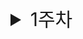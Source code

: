 <details>
<summary style="font-size: 30px; ">1주차</summary>

<div markdown="1">

## 1주차(04.01 ~ 04.07)
### 2024.04.01(월)

API 순서 보장, axios cancel

### 2024.04.02(화)

infinite loading 긴급배포

### 2024.04.04(목)

오늘부터 TIL을 써볼까 합니다. 현재의 목표는 WIL 작성이 목표이고 습관이 된다면 TIL로 점차 늘여볼까 합니다.

그리고 추후에는 간단한 블로그형 사이트를 만들어서 적은 내용을 업로드 해볼까합니다. 제발 오래할 수 있기를…

</div>
</details>
